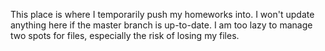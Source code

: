 This place is where I temporarily push my homeworks into.
I won't update anything here if the master branch is up-to-date.
I am too lazy to manage two spots for files, especially the risk of losing my files.
